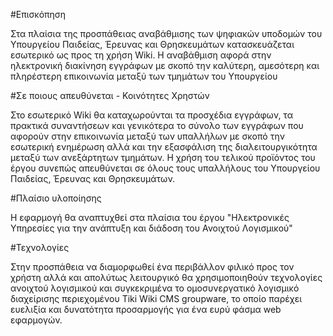 #Επισκόπηση
<p>
Στα πλαίσια της προσπάθειας αναβάθμισης των ψηφιακών υποδομών του Υπουργείου Παιδείας, Έρευνας και Θρησκευμάτων κατασκευάζεται εσωτερικό ως προς τη χρήση Wiki. Η αναβάθμιση αφορά στην ηλεκτρονική διακίνηση εγγράφων με σκοπό την καλύτερη, αμεσότερη και πληρέστερη επικοινωνία μεταξύ των τμημάτων του Υπουργείου
</p>
#Σε ποιους απευθύνεται - Κοινότητες Χρηστών 
<p>
Στο εσωτερικό Wiki θα καταχωρούνται τα προσχέδια εγγράφων, τα πρακτικά συναντήσεων και γενικότερα το σύνολο των εγγράφων που αφορούν στην επικοινωνία μεταξύ των υπαλλήλων με σκοπό την εσωτερική ενημέρωση αλλά και την εξασφάλιση  της διαλειτουργικότητα μεταξύ των ανεξάρτητων τμημάτων. Η χρήση του τελικού προϊόντος του έργου συνεπώς απευθύνεται σε όλους τους υπαλλήλους του Υπουργείου Παιδείας, Έρευνας και Θρησκευμάτων.
</p>
#Πλαίσιο υλοποίησης
<p>

Η εφαρμογή θα αναπτυχθεί στα πλαίσια του έργου "Ηλεκτρονικές Υπηρεσίες για την ανάπτυξη και διάδοση του Ανοιχτού Λογισμικού"
</p>

#Τεχνολογίες
<p>Στην προσπάθεια να διαμορφωθεί ένα περιβάλλον φιλικό προς τον χρήστη αλλά και απολύτως λειτουργικό θα χρησιμοποιηθούν τεχνολογίες ανοιχτού λογισμικού και συγκεκριμένα το ομοσυνεργατικό λογισμικό διαχείρισης περιεχομένου Tiki Wiki CMS groupware, το οποίο παρέχει ευελιξία και δυνατότητα προσαρμογής για ένα ευρύ φάσμα web εφαρμογών.
</p>

